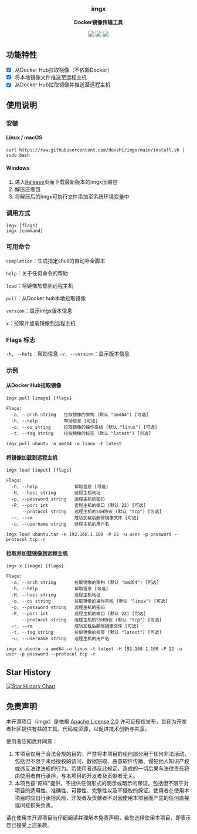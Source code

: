 <div align="center">
  <p>
    <h3>
      <b>
        imgx
      </b>
    </h3>
  </p>
  <p>
    <b>
      Docker镜像传输工具
    </b>
  </p>
  <p>
  <a href="https://github.com/devzhi/imgx/blob/main/LICENSE"><img src="https://img.shields.io/badge/license-APL2.0-blue.svg"></img></a>
  <a href="https://github.com/devzhi/imgx/pulls"><img src="https://img.shields.io/badge/Contributions-welcome-green?logo=github"></img></a>
  <a href="https://github.com/devzhi/imgx/releases/latest"><img src="https://img.shields.io/badge/Version-1.0.1-green.svg"></img></a>
  </p>
</div>

## 功能特性

- [x] 从Docker Hub拉取镜像（不依赖Docker）
- [x] 将本地镜像文件推送至远程主机
- [x] 从Docker Hub拉取镜像并推送至远程主机

## 使用说明

### 安装

#### Linux / macOS

```shell
curl https://raw.githubusercontent.com/devzhi/imgx/main/install.sh | sudo bash
```

#### Windows

1. 进入[Release](https://github.com/devzhi/imgx/releases/latest)页面下载最新版本的imgx压缩包
2. 解压压缩包
3. 将解压后的imgx可执行文件添加至系统环境变量中

### 调用方式

```shell
imgx [flags]
imgx [command]
```

### 可用命令

`completion`：生成指定shell的自动补全脚本

`help`：关于任何命令的帮助

`load`：将镜像加载到远程主机

`pull`：从Docker hub本地拉取镜像

`version`：显示imgx版本信息

`x`：拉取并加载镜像到远程主机

### Flags 标志

`-h, --help`：帮助信息
`-v, --version`：显示版本信息

### 示例

#### 从Docker Hub拉取镜像

```shell
imgx pull [image] [flags]

Flags:
  -a, --arch string   拉取镜像的架构 (默认 "amd64") [可选]
  -h, --help          帮助信息 [可选]
  -o, --os string     拉取镜像的操作系统 (默认 "linux") [可选]
  -t, --tag string    拉取镜像的标签 (默认 "latest") [可选]

imgx pull ubuntu -a amd64 -o linux -t latest
```

#### 将镜像加载到远程主机

```shell
imgx load [input] [flags]

Flags:
  -h, --help              帮助信息 [可选]
  -H, --host string       远程主机地址
  -p, --password string   远程主机的密码
  -P, --port int          远程主机的端口 (默认 22) [可选]
      --protocol string   远程主机的SSH协议 (默认 "tcp") [可选]
  -r, --rm                成功加载后删除镜像文件 [可选]
  -u, --username string   远程主机的用户名

imgx load ubuntu.tar -H 192.168.1.100 -P 22 -u user -p password --protocol tcp -r
```

#### 拉取并加载镜像到远程主机

```shell
imgx x [image] [flags]

Flags:
  -a, --arch string       拉取镜像的架构 (默认 "amd64") [可选]
  -h, --help              帮助信息 [可选]
  -H, --host string       远程主机地址
  -o, --os string         拉取镜像的操作系统 (默认 "linux") [可选]
  -p, --password string   远程主机的密码
  -P, --port int          远程主机的端口 (默认 22) [可选]
      --protocol string   远程主机的SSH协议 (默认 "tcp") [可选]
  -r, --rm                成功加载后删除镜像文件 [可选]
  -t, --tag string        拉取镜像的标签 (默认 "latest") [可选]
  -u, --username string   远程主机的用户名

imgx x ubuntu -a amd64 -o linux -t latest -H 192.168.1.100 -P 22 -u user -p password --protocol tcp -r
```

## Star History

[![Star History Chart](https://api.star-history.com/svg?repos=devzhi/imgx&type=Date)](https://star-history.com/#devzhi/imgx&Date)

## 免责声明

本开源项目（imgx）是依据 [Apache License 2.0](https://github.com/devzhi/imgx/blob/main/LICENSE)
许可证授权发布，旨在为开发者社区提供有益的工具、代码或资源，以促进技术创新与共享。

使用者应知悉并同意：

1. 本项目仅用于合法合规的目的，严禁将本项目的任何部分用于任何非法活动，包括但不限于未经授权的访问、数据窃取、恶意软件传播、侵犯他人知识产权或违反法律法规的行为。若使用者违反此规定，造成的一切后果与法律责任将由使用者自行承担，与本项目的开发者及贡献者无关。
2. 本项目按“原样”提供，不提供任何形式的明示或暗示的保证，包括但不限于对项目的适用性、准确性、可靠性、完整性以及不侵权的保证。使用者在使用本项目时应自行承担风险，开发者及贡献者不对因使用本项目而产生的任何直接或间接损失负责。

请在使用本开源项目前仔细阅读并理解本免责声明，若您选择使用本项目，即表示您已接受上述条款。